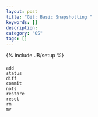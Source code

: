 ```yaml
---
layout: post
title: "Git: Basic Snapshotting "
keywords: []
description: 
category: "OS" 
tags: []
---
```

{% include JB/setup %}

####

```shell
add
status
diff
commit
nots
restore
reset
rm
mv
```
